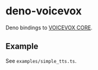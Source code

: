 # deno-voicevox

Deno bindings to [VOICEVOX CORE](https://github.com/VOICEVOX/voicevox_core).

## Example

See `examples/simple_tts.ts`.
